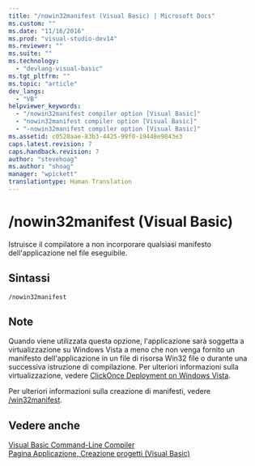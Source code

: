 ```yaml
---
title: "/nowin32manifest (Visual Basic) | Microsoft Docs"
ms.custom: ""
ms.date: "11/16/2016"
ms.prod: "visual-studio-dev14"
ms.reviewer: ""
ms.suite: ""
ms.technology: 
  - "devlang-visual-basic"
ms.tgt_pltfrm: ""
ms.topic: "article"
dev_langs: 
  - "VB"
helpviewer_keywords: 
  - "/nowin32manifest compiler option [Visual Basic]"
  - "nowin32manifest compiler option [Visual Basic]"
  - "-nowin32manifest compiler option [Visual Basic]"
ms.assetid: c0528aae-83b3-4425-99f0-19448e9843e3
caps.latest.revision: 7
caps.handback.revision: 7
author: "stevehoag"
ms.author: "shoag"
manager: "wpickett"
translationtype: Human Translation
---
```

# /nowin32manifest (Visual Basic)
Istruisce il compilatore a non incorporare qualsiasi manifesto dell'applicazione nel file eseguibile.  
  
## Sintassi  
  
```  
/nowin32manifest  
```  
  
## Note  
 Quando viene utilizzata questa opzione, l'applicazione sarà soggetta a virtualizzazione su Windows Vista a meno che non venga fornito un manifesto dell'applicazione in un file di risorsa Win32 file o durante una successiva istruzione di compilazione.  Per ulteriori informazioni sulla virtualizzazione, vedere [ClickOnce Deployment on Windows Vista](/visual-studio/deployment/clickonce-deployment-on-windows-vista).  
  
 Per ulteriori informazioni sulla creazione di manifesti, vedere [\/win32manifest](../../../visual-basic/reference/command-line-compiler/win32manifest.md).  
  
## Vedere anche  
 [Visual Basic Command\-Line Compiler](../../../visual-basic/reference/command-line-compiler/index.md)   
 [Pagina Applicazione, Creazione progetti \(Visual Basic\)](/visual-studio/ide/reference/application-page-project-designer-visual-basic)